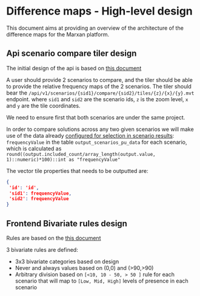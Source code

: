 # Difference maps - High-level design

This document aims at providing an overview of the architecture of the difference maps for
the Marxan platform.

## Api scenario compare tiler design

The initial design of the api is based on [this document](https://docs.google.com/document/d/1T1Gp9RM6J-CoZoyIL7XBeUU1_w2ZrvN7rCSN_XAnBSg/edit#heading=h.51ul83hfhytz)

A user should provide 2 scenarios to compare, and the tiler should be able to provide the relative frequency maps of the 2 scenarios. The tiler should bear the `/api/v1/scenarios/{sid1}/compare/{sid2}/tiles/{z}/{x}/{y}.mvt` endpoint. where `sid1` and `sid2` are the scenario ids, `z` is the zoom level, `x` and `y` are the tile coordinates.

We need to ensure first that both scenarios are under the same project.

In order to compare solutions across any two given scenarios we will make use of the data already [configured for selection in scenario results](https://github.com/Vizzuality/marxan-cloud/blob/56d97aedd8dabe4cd22a7a9f1c84ff4f7bcb6b57/api/apps/geoprocessing/src/modules/scenarios/scenarios.service.ts#L45-L52): `frequencyValue`  in the table `output_scenarios_pu_data` for each scenario, which is calculated as `round((output.included_count/array_length(output.value, 1)::numeric)*100)::int as "frequencyValue"`

The vector tile properties that needs to be outputted are:

```json
{
 'id': 'id',
 'sid1': frequencyValue, 
 'sid2': frequencyValue
}
```

## Frontend Bivariate rules design

Rules are based on the [this document](https://docs.google.com/document/d/1r9Excv4juGThjPSdPZYx9yWke_LBh-LqGDFw6UTKa08/edit#heading=h.lce9j8b1epbp)

3 bivariate rules are defined:

* 3x3 bivariate categories based on design
* Never and always values based on (0,0) and (>90,>90)
* Arbitrary division based on `[<10, 10 - 50, > 50 ]` rule for each scenario that will map to  `[Low, Mid, High]` levels of presence in each scenario
